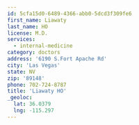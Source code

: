 ```yaml
---
id: 5cfa15d0-6489-4366-abb0-5dcd3f309fe6
first_name: Liawaty
last_name: HO
license: M.D.
services:
  - internal-medicine
category: doctors
address: '6190 S.Fort Apache Rd'
city: 'Las Vegas'
state: NV
zip: '89148'
phone: 702-724-8787
title: 'Liawaty HO'
_geoloc:
  lat: 36.0379
  lng: -115.297
---
```

